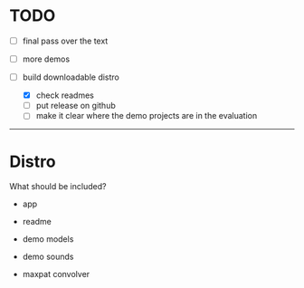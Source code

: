 # TODO

-[ ] final pass over the text

-[ ] more demos

-[ ] build downloadable distro
	-[x] check readmes
  	-[ ] put release on github
	-[ ] make it clear where the demo projects are in the evaluation

--------------------------------------------------------------------------------

# Distro

What should be included?

- app
- readme

- demo models
- demo sounds
- maxpat convolver
